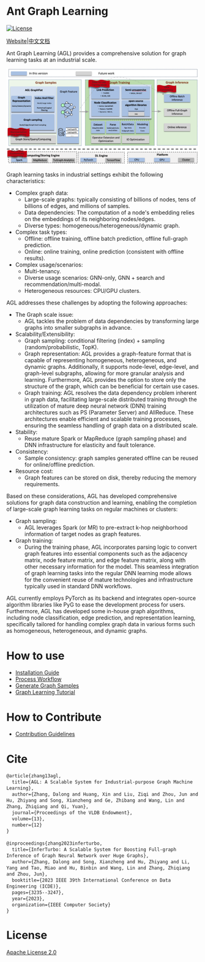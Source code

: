 # Ant Graph Learning

[![License](https://img.shields.io/badge/License-Apache%202.0-blue.svg)](./LICENSE)

[Website](https://openagl.openfinai.org/en-US)|[中文文档](./README_CN.md)

Ant Graph Learning (AGL) provides a comprehensive solution for graph learning tasks at an industrial scale.

[//]: # (<div align="center">)

[//]: # (<img src=./doc/core/architecture.png>)

[//]: # (<br>)

[//]: # (<b>Figure</b>: AGL Overall Architecture)

[//]: # (</div>)

![](doc/core/English/images/architecture_EN.png)

Graph learning tasks in industrial settings exhibit the following characteristics:

* Complex graph data:
    * Large-scale graphs: typically consisting of billions of nodes, tens of billions of edges, and millions of samples.
    * Data dependencies: The computation of a node's embedding relies on the embeddings of its neighboring nodes/edges.
    * Diverse types: homogeneous/heterogeneous/dynamic graph.
* Complex task types:
    * Offline: offline training, offline batch prediction, offline full-graph prediction.
    * Online: online training, online prediction (consistent with offline results).
* Complex usage/scenarios:
    * Multi-tenancy.
    * Diverse usage scenarios: GNN-only, GNN + search and recommendation/multi-modal.
    * Heterogeneous resources: CPU/GPU clusters.

AGL addresses these challenges by adopting the following approaches:

* The Graph scale issue:
    * AGL tackles the problem of data dependencies by transforming large graphs
      into smaller subgraphs in advance.
* Scalability/Extensibility:
    * Graph sampling: conditional filtering (index) + sampling (random/probabilistic, TopK).
    * Graph representation: AGL provides a graph-feature format that is capable of representing homogeneous,
      heterogeneous, and dynamic graphs. Additionally, it supports node-level, edge-level, and graph-level subgraphs,
      allowing for more granular analysis and learning. Furthermore, AGL provides the option to store only the structure
      of the graph,
      which can be beneficial for certain use cases.
    * Graph training: AGL resolves the data dependency problem inherent in graph data, facilitating
      large-scale distributed training through the utilization of mature deep neural network (DNN) training
      architectures such as PS (Parameter Server) and AllReduce. These architectures enable efficient and scalable
      training processes, ensuring the seamless handling of graph data on a distributed scale.
* Stability:
    * Reuse mature Spark or MapReduce (graph sampling phase) and DNN infrastructure for elasticity and fault tolerance.
* Consistency:
    * Sample consistency: graph samples generated offline can be reused for online/offline prediction.
* Resource cost:
    * Graph features can be stored on disk, thereby reducing the memory requirements.

Based on these considerations, AGL has developed comprehensive solutions for graph data construction and learning,
enabling the completion of large-scale graph learning tasks on regular machines or clusters:

* Graph sampling:
    * AGL leverages Spark (or MR) to pre-extract k-hop neighborhood information of target nodes as graph features.
* Graph training:
    * During the training phase, AGL incorporates parsing logic to convert graph features into essential components such
      as the adjacency matrix, node feature matrix, and edge feature matrix, along with other necessary information for
      the model. This seamless integration of graph learning tasks into the regular DNN learning mode allows for the
      convenient reuse of mature technologies and infrastructure typically used in standard DNN workflows.

AGL currently employs PyTorch as its backend and integrates open-source algorithm libraries like PyG to ease the
development process for users.
Furthermore, AGL has developed some in-house graph algorithms, including node classification, edge prediction, and
representation learning, specifically tailored for handling complex graph data in various forms such as homogeneous,
heterogeneous, and dynamic graphs.

# How to use

* [Installation Guide](doc/core/English/install_EN.md)
* [Process Workflow](doc/core/English/process_description_EN.md)
* [Generate Graph Samples](doc/core/English/sampler/0_data_preparation_EN.md)
* [Graph Learning Tutorial](doc/core/English/graph_learning_tutorial_EN.md)

# How to Contribute

* [Contribution Guidelines](doc/core/English/contribution_EN.md)

# Cite

```
@article{zhang13agl,
  title={AGL: A Scalable System for Industrial-purpose Graph Machine Learning},
  author={Zhang, Dalong and Huang, Xin and Liu, Ziqi and Zhou, Jun and Hu, Zhiyang and Song, Xianzheng and Ge, Zhibang and Wang, Lin and Zhang, Zhiqiang and Qi, Yuan},
  journal={Proceedings of the VLDB Endowment},
  volume={13},
  number={12}
}

@inproceedings{zhang2023inferturbo,
  title={InferTurbo: A Scalable System for Boosting Full-graph Inference of Graph Neural Network over Huge Graphs},
  author={Zhang, Dalong and Song, Xianzheng and Hu, Zhiyang and Li, Yang and Tao, Miao and Hu, Binbin and Wang, Lin and Zhang, Zhiqiang and Zhou, Jun},
  booktitle={2023 IEEE 39th International Conference on Data Engineering (ICDE)},
  pages={3235--3247},
  year={2023},
  organization={IEEE Computer Society}
}
```

# License

[Apache License 2.0](LICENSE)
